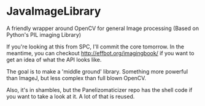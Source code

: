 JavaImageLibrary
================  

A friendly wrapper around OpenCV for general Image processing (Based on Python's PIL imaging Library) 

If you're looking at this from SPC, I'll commit the core tomorrow. In the meantime, you can checkout http://effbot.org/imagingbook/ if you want to get an idea of what the API looks like. 

The goal is to make a 'middle ground' library. Something more powerful than ImageJ, but less complex than full blown OpenCV. 

Also, it's in shambles, but the Panelizomaticizer repo has the shell code if you want to take a look at it. A lot of that is reused. 




